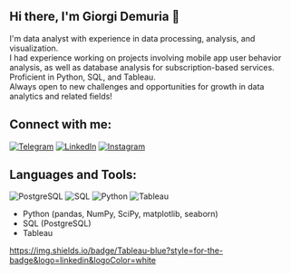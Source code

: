 ## Hi there, I'm Giorgi Demuria 👋

I'm data analyst with experience in data processing, analysis, and visualization.\
I had experience working on projects involving mobile app user behavior analysis, as well as database analysis for subscription-based services.\
Proficient in Python, SQL, and Tableau.\
Always open to new challenges and opportunities for growth in data analytics and related fields!

## Connect with me:
[![Telegram][1]][2] [![LinkedIn][3]][4] [![Instagram][5]][6]

## Languages and Tools:
![PostgreSQL][7] ![SQL][8] ![Python][9] ![Tableau][10]
* Python (pandas, NumPy, SciPy, matplotlib, seaborn)
* SQL (PostgreSQL)
* Tableau
<!--
**DemuriaGT/DemuriaGT** is a ✨ _special_ ✨ repository because its `README.md` (this file) appears on your GitHub profile.

Here are some ideas to get you started:

- 🔭 I’m currently working on ...
- 🌱 I’m currently learning ...
- 👯 I’m looking to collaborate on ...
- 🤔 I’m looking for help with ...
- 💬 Ask me about ...
- 📫 How to reach me: ...
- 😄 Pronouns: ...
- ⚡ Fun fact: ...
-->

<!-- Ссылки на иконки -->
[1]: https://img.shields.io/badge/Telegram-2CA5E0?style=for-the-badge&logo=telegram&logoColor=white
[2]: https://t.me/demuriagt
[3]: https://img.shields.io/badge/LinkedIn-blue?style=for-the-badge&logo=linkedin&logoColor=white
[4]: https://www.linkedin.com/in/giorgi-demuria-316804273/
[5]: https://img.shields.io/badge/Instagram-red?style=for-the-badge&logo=instagram&logoColor=white
[6]: https://instagram.com/demuriagt
[7]: https://img.shields.io/badge/PostgreSQL-336791?style=for-the-badge&logo=postgresql&logoColor=white
[8]: https://img.shields.io/badge/-SQL-000?&logo=MySQL&logoColor=4479A1
[9]: https://img.shields.io/badge/python-3670A0?style=for-the-badge&logo=python&logoColor=ffdd54
[10]: https://img.shields.io/badge/Tableau?logo=https%3A%2F%2Fimg.icons8.com%2F%3Fsize%3D100%26id%3DBQJc3mm8NGYs%26format%3Dpng%26color%3D000000
https://img.shields.io/badge/Tableau-blue?style=for-the-badge&logo=linkedin&logoColor=white
